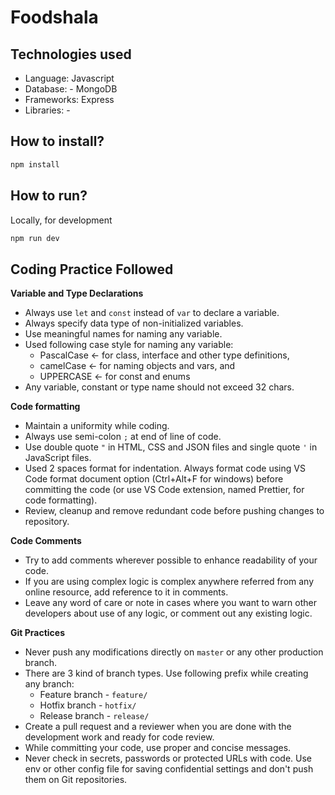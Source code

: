 # Foodshala

## Technologies used

- Language: Javascript 
- Database: - MongoDB
- Frameworks: Express 
- Libraries: -

## How to install?

```bash
npm install
```

## How to run?

Locally, for development

```bash
npm run dev 
```

## Coding Practice Followed

**Variable and Type Declarations**

- Always use `let` and `const` instead of `var` to declare a variable.
- Always specify data type of non-initialized variables.
- Use meaningful names for naming any variable.
- Used following case style for naming any variable:
  - PascalCase <- for class, interface and other type definitions,
  - camelCase <- for naming objects and vars, and
  - UPPERCASE <- for const and enums
- Any variable, constant or type name should not exceed 32 chars.

**Code formatting**

- Maintain a uniformity while coding.
- Always use semi-colon `;` at end of line of code.
- Use double quote `"` in HTML, CSS and JSON files and single quote `'` in JavaScript files.
- Used 2 spaces format for indentation. Always format code using VS Code format document option (Ctrl+Alt+F for windows) before committing the code (or use VS Code extension, named Prettier, for code formatting).
- Review, cleanup and remove redundant code before pushing changes to repository.

**Code Comments**

- Try to add comments wherever possible to enhance readability of your code.
- If you are using complex logic is complex anywhere referred from any online resource, add reference to it in comments.
- Leave any word of care or note in cases where you want to warn other developers about use of any logic, or comment out any existing logic.

**Git Practices**

- Never push any modifications directly on `master` or any other production branch.
- There are 3 kind of branch types. Use following prefix while creating any branch:
  - Feature branch - `feature/`
  - Hotfix branch - `hotfix/`
  - Release branch - `release/`
- Create a pull request and a reviewer when you are done with the development work and ready for code review.
- While committing your code, use proper and concise messages.
- Never check in secrets, passwords or protected URLs with code. Use env or other config file for saving confidential settings and don't push them on Git repositories.

